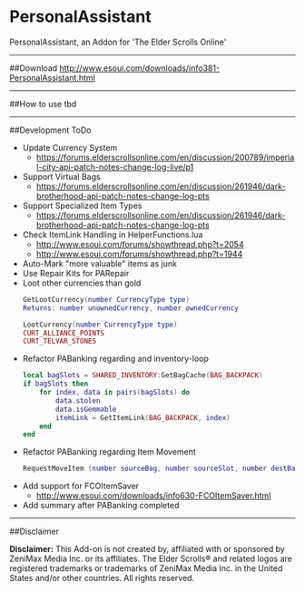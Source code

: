 # PersonalAssistant
PersonalAssistant, an Addon for 'The Elder Scrolls Online'

***

##Download
http://www.esoui.com/downloads/info381-PersonalAssistant.html

***

##How to use
tbd

***

##Development ToDo
* Update Currency System
  * https://forums.elderscrollsonline.com/en/discussion/200789/imperial-city-api-patch-notes-change-log-live/p1
* Support Virtual Bags
  * https://forums.elderscrollsonline.com/en/discussion/261946/dark-brotherhood-api-patch-notes-change-log-pts
* Support Specialized Item Types
  * https://forums.elderscrollsonline.com/en/discussion/261946/dark-brotherhood-api-patch-notes-change-log-pts
* Check ItemLink Handling in HelperFunctions.lua
  * http://www.esoui.com/forums/showthread.php?t=2054
  * http://www.esoui.com/forums/showthread.php?t=1944
* Auto-Mark "more valuable" items as junk
* Use Repair Kits for PARepair
* Loot other currencies than gold
    ```lua
    GetLootCurrency(number CurrencyType type)  
    Returns: number unownedCurrency, number ownedCurrency
    ```
    ```lua
    LootCurrency(number CurrencyType type)
    CURT_ALLIANCE_POINTS
    CURT_TELVAR_STONES
    ```
* Refactor PABanking regarding and inventory-loop
    ```lua
    local bagSlots = SHARED_INVENTORY:GetBagCache(BAG_BACKPACK)
    if bagSlots then
        for index, data in pairs(bagSlots) do
            data.stolen
            data.isGemmable
            itemLink = GetItemLink(BAG_BACKPACK, index)
        end
    end
    ```
* Refactor PABanking regarding Item Movement
    ```lua
    RequestMoveItem (number sourceBag, number sourceSlot, number destBag, number destSlot, number stackCount)
    ```
* Add support for FCOItemSaver
  * http://www.esoui.com/downloads/info630-FCOItemSaver.html
* Add summary after PABanking completed

***

##Disclaimer

**Disclaimer:**
This Add-on is not created by, affiliated with or sponsored by ZeniMax Media Inc. or its affiliates. The Elder Scrolls® and related logos are registered trademarks or trademarks of ZeniMax Media Inc. in the United States and/or other countries. All rights reserved.
